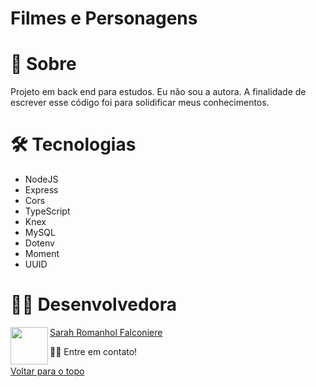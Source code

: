 # Filmes e Personagens

# 📄 Sobre

Projeto em back end para estudos. Eu não sou a autora. A finalidade de escrever esse código foi para solidificar meus conhecimentos.

# 🛠 Tecnologias

- NodeJS
- Express
- Cors
- TypeScript
- Knex
- MySQL
- Dotenv
- Moment
- UUID

# 👩‍💻 Desenvolvedora

<a href="url"><img src="https://user-images.githubusercontent.com/86701927/139923533-9d3064bf-071e-4651-840f-4434d2b24a7b.jpg" align="left" height="60" width="60" ></a>

[Sarah Romanhol Falconiere](https://www.linkedin.com/in/sarahromanhol)

👋🏽 Entre em contato!

<a href="#top">Voltar para o topo</a>
